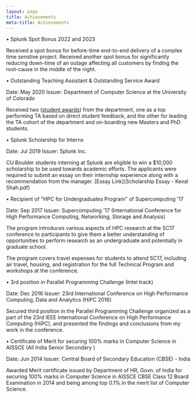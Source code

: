 ```yaml
---
layout: page
title: Achievements
meta-title: Achievements
---
```


• Splunk Spot Bonus 2022 and 2023

Received a spot bonus for before-time end-to-end delivery of a complex time senstive project. Received another spot bonus for significantly reducing down-time of an outage affecting all customers by finding the root-cause in the middle of the night.

• Outstanding Teaching Assistant & Outstanding Service Award

Date: May 2020
Issuer: Department of Computer Science at the University of Colorado

Received two (<a target="_blank" href="https://www.colorado.edu/cs/news-events/student-awards">student awards</a>) from the department, one as a top performing TA based on direct student feedback, and the other for leading the TA cohort of the department and on-boarding new Masters and PhD students.

• Splunk Scholarship for Interns

Date: Jul 2019
Issuer: Splunk Inc.

CU Boulder students interning at Splunk are eligible to win a $10,000 scholarship to be used towards academic efforts. The applicants were required to submit an essay on their internship experience along with a recommendation from the manager. [Essay Link](Scholarship Essay - Keval Shah.pdf)

• Recipient of "HPC for Undergraduates Program" of Supercomputing '17

Date: Sep 2017
Issuer: Supercomputing '17 (International Conference for High Performance Computing, Networking, Storage and Analysis)

The program introduces various aspects of HPC research at the SC17 conference to participants to give them a better understanding of opportunities to perform research as an undergraduate and potentially in graduate school.

The program covers travel expenses for students to attend SC17, including air travel, housing, and registration for the full Technical Program and workshops at the conference. 

• 3rd position in Parallel Programming Challenge (Intel track)

Date: Dec 2016
Issuer: 23rd International Conference on High Performance Computing, Data and Analytics (HiPC 2016)

Secured third position in the Parallel Programming Challenge organized as a part of the 23rd IEEE International Conference on High Performance Computing (HiPC), and presented the findings and conclusions from my work in the conference. 

• Certificate of Merit for securing 100% marks in Computer Science in AISSCE (All India Senior Secondary )

Date: Jun 2014
Issuer: Central Board of Secondary Education (CBSE) - India

Awarded Merit certificate issued by Department of HR, Govn. of India for securing 100% marks in Computer Science in AISSCE CBSE Class 12 Board Examination in 2014 and being among top 0.1%.in the merit list of Computer Science.